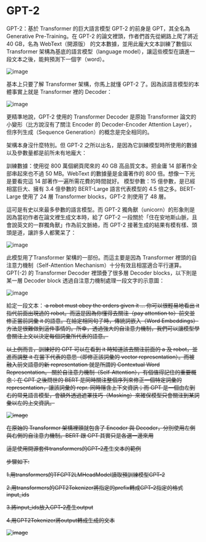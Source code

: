 # GPT-2

GPT-2：基於 Transformer 的巨大語言模型
GPT-2 的前身是 GPT，其全名為 Generative Pre-Training。在 GPT-2 的論文裡頭，作者們首先從網路上爬了將近 40 GB，名為 WebText（開源版） 的文本數據，並用此龐大文本訓練了數個以 Transformer 架構為基底的語言模型（language model），讓這些模型在讀進一段文本之後，能夠預測下一個字（word）。

![image](https://leemeng.tw/images/bert/lm-equation.jpg)

基本上只要了解 Transformer 架構，你馬上就懂 GPT-2 了。因為該語言模型的本體事實上就是 Transformer 裡的 Decoder：

![image](https://leemeng.tw/images/gpt2/elmo-bert-gpt2.jpg)

更精準地說，GPT-2 使用的 Transformer Decoder 是原始 Transformer 論文的小變形（比方說沒有了關注 Encoder 的 Decoder-Encoder Attention Layer），但序列生成（Sequence Generation）的概念是完全相同的。

架構本身沒什麼特別。但 GPT-2 之所以出名，是因為它訓練模型時所使用的數據以及參數量都是前所未有地龐大：

訓練數據：使用從 800 萬個網頁爬來的 40 GB 高品質文本。把金庸 14 部著作全部串起來也不過 50 MB。WebText 的數據量是金庸著作的 800 倍。想像一下光是要看完這 14 部著作一遍所需花費的時間就好。
模型參數：15 億參數，是已經相當巨大、擁有 3.4 億參數的 BERT-Large 語言代表模型的 4.5 倍之多。BERT-Large 使用了 24 層 Transformer blocks，GPT-2 則使用了 48 層。

這可是有史以來最多參數的語言模型。而 GPT-2 獨角獸（unicorn）的形象則是因為當初作者在論文裡生成文本時，給了 GPT-2 一段關於「住在安地斯山脈，且會說英文的一群獨角獸」作為前文脈絡，而 GPT-2 接著生成的結果有模有樣、頭頭是道，讓許多人都驚呆了：

![image](https://leemeng.tw/images/gpt2/gpt2-unicorns.jpg)

此模型用了Transformer 架構的一部份。而這主要是因為 Transformer 裡頭的自注意力機制（Self-Attention Mechanism）十分有效且相當適合平行運算。GPT(-2) 的 Transformer Decoder 裡頭疊了很多層 Decoder blocks，以下則是某一層 Decoder block 透過自注意力機制處理一段文字的示意圖：

![image](https://leemeng.tw/images/gpt2/decoder-block-attention.jpg)

給定一段文本：<s> a robot must obey the orders given it …
你可以很輕易地看出 it 指代前面出現過的 robot。而這是因為你懂得去關注（pay attention to）前文並修正當前詞彙 it 的語意。在給定相同句子時，傳統詞嵌入（Word Embeddings）方法是很難做到這件事情的。所幸，透過強大的自注意力機制，我們可以讓模型學會關注上文以決定每個詞彙所代表的語意。

以上例而言，訓練好的 GPT 可以在看到 it 時知道該去關注前面的 a 及 robot，並進而調整 it 在當下代表的意思（即修正該詞彙的 vector representation）。而被融入前文語意的新 representation 就是所謂的 Contextual Word Representation。
關於自注意力機制（Self-Attention），有個值得記住的重要概念：在 GPT 之後問世的 BERT 是同時關注整個序列來修正一個特定詞彙的 representation，讓該詞彙的 repr. 同時隱含上下文資訊；而 GPT 是一個由左到右的常見語言模型，會額外透過遮罩技巧（Masking）來確保模型只會關注到某詞彙以左的上文資訊。

![image](https://leemeng.tw/images/gpt2/self-attention-vs-masked-version.jpg)

在原始的 Transformer 架構裡頭就包含了 Encoder 與 Decoder，分別使用左側與右側的自注意力機制。BERT 跟 GPT 其實只是各選一邊來用 

這是使用開源套件transformers的GPT-2產生文本的範例

步驟如下:

1.用transformers的TFGPT2LMHeadModel讀取預訓練模型GPT-2

2.用transformers的GPT2Tokenizer將指定的prefix轉成GPT-2指定的格式input_ids

3.將input_ids放入GPT-2產生output

4.用GPT2Tokenizer將output轉成生成的文本

![image](https://github.com/openaifab/GPT-2/blob/master/gpt-2.jpg)
